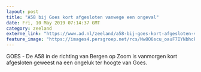 ```yaml
---
layout: post
title: "A58 bij Goes kort afgesloten vanwege een ongeval"
date: Fri, 10 May 2019 07:14:37 GMT
category: zeeland
externe_link: "https://www.ad.nl/zeeland/a58-bij-goes-kort-afgesloten-vanwege-een-ongeval~aba81942/"
feature_image: "https://images4.persgroep.net/rcs/Nw8O6scu_oauF7IYNbhckVkHc8Q/diocontent/147814834/_fitwidth/400/?appId=21791a8992982cd8da851550a453bd7f&quality=0.7"
---
```


GOES - De A58 in de richting van Bergen op Zoom is vanmorgen kort afgesloten geweest na een ongeluk ter hoogte van Goes.
